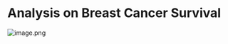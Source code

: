 # Analysis on Breast Cancer Survival
![image.png](https://github.com/RadhikaRadha/-MyProjects/blob/master/images/breast%20cancer.png)

